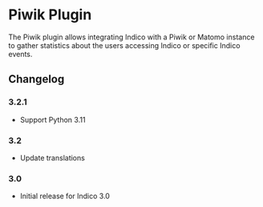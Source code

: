 # Piwik Plugin

The Piwik plugin allows integrating Indico with a Piwik or Matomo instance to
gather statistics about the users accessing Indico or specific Indico events.

## Changelog

### 3.2.1

- Support Python 3.11

### 3.2

- Update translations

### 3.0

- Initial release for Indico 3.0
